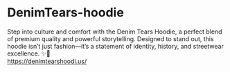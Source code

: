 # DenimTears-hoodie
Step into culture and comfort with the Denim Tears Hoodie, a perfect blend of premium quality and powerful storytelling. Designed to stand out, this hoodie isn’t just fashion—it’s a statement of identity, history, and streetwear excellence. ✨👕                        
https://denimtearshoodi.us/
